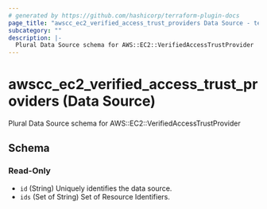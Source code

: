 ```yaml
---
# generated by https://github.com/hashicorp/terraform-plugin-docs
page_title: "awscc_ec2_verified_access_trust_providers Data Source - terraform-provider-awscc"
subcategory: ""
description: |-
  Plural Data Source schema for AWS::EC2::VerifiedAccessTrustProvider
---
```


# awscc_ec2_verified_access_trust_providers (Data Source)

Plural Data Source schema for AWS::EC2::VerifiedAccessTrustProvider



<!-- schema generated by tfplugindocs -->
## Schema

### Read-Only

- `id` (String) Uniquely identifies the data source.
- `ids` (Set of String) Set of Resource Identifiers.


